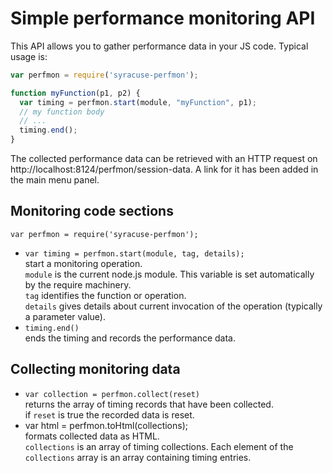 
# Simple performance monitoring API

This API allows you to gather performance data in your JS code. Typical usage is:

``` javascript
var perfmon = require('syracuse-perfmon');

function myFunction(p1, p2) {
  var timing = perfmon.start(module, "myFunction", p1);
  // my function body
  // ...
  timing.end();
}
```

The collected performance data can be retrieved with an HTTP request on http://localhost:8124/perfmon/session-data.
A link for it has been added in the main menu panel.

## Monitoring code sections

`var perfmon = require('syracuse-perfmon');`

* `var timing = perfmon.start(module, tag, details);`  
  start a monitoring operation.  
  `module` is the current node.js module. This variable is set automatically by the require machinery.  
  `tag` identifies the function or operation.  
  `details` gives details about current invocation of the operation (typically a parameter value).
* `timing.end()`  
  ends the timing and records the performance data.

## Collecting monitoring data

* `var collection = perfmon.collect(reset)`  
  returns the array of timing records that have been collected.  
  if `reset` is true the recorded data is reset.
* var html = perfmon.toHtml(collections);  
  formats collected data as HTML.  
  `collections` is an array of timing collections.
  Each element of the `collections` array is an array containing timing entries.

